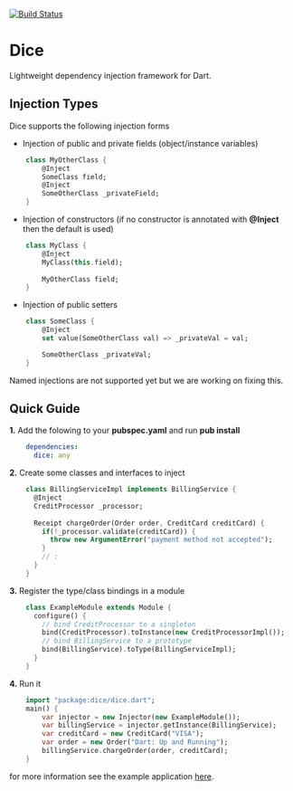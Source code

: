 [![Build Status](https://drone.io/github.com/ltackmann/dice/status.png)](https://drone.io/github.com/ltackmann/dice/latest)

Dice
====
Lightweight dependency injection framework for Dart.

Injection Types
---------------

Dice supports the following injection forms

 * Injection of public and private fields (object/instance variables)
```dart
	class MyOtherClass {
    	@Inject
      	SomeClass field;
      	@Inject
      	SomeOtherClass _privateField;
   	}
```
  
 * Injection of constructors (if no constructor is annotated with **@Inject** then the default is used)
```dart 
	class MyClass {
 		@Inject
 		MyClass(this.field);
 		
 		MyOtherClass field;
 	}
```
 
 * Injection of public setters 
```dart
	class SomeClass {
      	@Inject
      	set value(SomeOtherClass val) => _privateVal = val;

      	SomeOtherClass _privateVal;
	}
```


Named injections are not supported yet but we are working on fixing this.

Quick Guide
-----------

**1.** Add the folowing to your **pubspec.yaml** and run **pub install**
```yaml
    dependencies:
      dice: any
```

**2.** Create some classes and interfaces to inject
```dart
	class BillingServiceImpl implements BillingService {
	  @Inject
	  CreditProcessor _processor;
	  
	  Receipt chargeOrder(Order order, CreditCard creditCard) {
	    if(!_processor.validate(creditCard)) {
	      throw new ArgumentError("payment method not accepted");
	    }
	    // :
	  }
	}
```

**3.** Register the type/class bindings in a module
```dart
	class ExampleModule extends Module {
	  configure() {
	    // bind CreditProcessor to a singleton
	    bind(CreditProcessor).toInstance(new CreditProcessorImpl());
	    // bind BillingService to a prototype
	    bind(BillingService).toType(BillingServiceImpl);
	  }
	}
```

**4.** Run it
```dart
    import "package:dice/dice.dart";
	main() {
	  	var injector = new Injector(new ExampleModule());
	  	var billingService = injector.getInstance(BillingService);
	  	var creditCard = new CreditCard("VISA");
	  	var order = new Order("Dart: Up and Running");
	  	billingService.chargeOrder(order, creditCard);
	}
```

for more information see the example application [here](example/example_app.dart).
